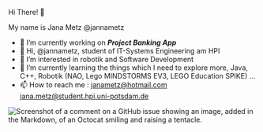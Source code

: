 
Hi There! 👋

My name is Jana Metz @jannametz

- 🔭 I’m currently working on ***Project Banking App***
- 👋 Hi, @jannametz, student of IT-Systems Engineering am HPI
- 👀 I’m interested in robotik and Software Development
- 🌱 I’m currently learning the things which I need to explore more, Java, C++, Robotik (NAO, Lego MINDSTORMS EV3, LEGO Education SPIKE) ...
- 📫 How to reach me : janametz@hotmail.com
                       jana.metz@student.hpi.uni-potsdam.de

![Screenshot of a comment on a GitHub issue showing an image, added in the Markdown, of an Octocat smiling and raising a tentacle.](https://myoctocat.com/assets/images/base-octocat.svg)
